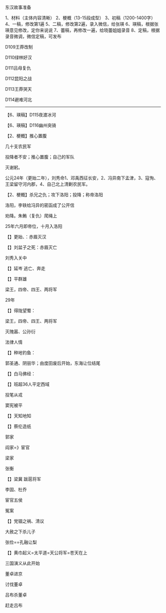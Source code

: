 东汉故事准备

1、材料（主体内容清晰）
2、梗概（13-15段成型）
3、初稿（1200-1400字）
4、一稿，修改第1遍
5、二稿，修改第2遍，录入微信，给张瑛
6、瑛稿，根据张瑛意见修改，定你来说说
7、蕾稿，再修改一遍，给晓蕾姐姐录音
8、定稿，根据录音微调，微信定稿，可发布



D109王莽改制

D110绿林好汉

D111吕母复仇

D112昆阳之战

D113王莽哭天

D114避难河北

-----



【6、瑛稿】D115夜渡冰河

【6、瑛稿】D116幽州突骑

【2、梗概】推心置腹

几十支农民军

投降者不安；推心置腹；自己的军队

灭谢躬。

公元24年（更始二年），刘秀命1、邓禹西征长安，2、冯异南下孟津，3、寇恂、王梁留守河内郡，4、自己北上清剿农民军。



【2、梗概】杀兄之仇；攻下洛阳；投降；称帝洛阳

洛阳，李轶给冯异的密函成了公开信

劝降。朱鲔（复仇）爬绳上

25年六月即帝位，十月入洛阳



【】更始、：赤眉灭汉

【】刘盆子之死：赤眉灭亡

刘秀入关中



【】延岑 逃亡、奔走



【】平群雄

梁王，四帝、四王、两将军



29年

【】得陇望蜀：

梁王，四帝、四王、两将军

灭隗嚣、公孙衍



法律人情



【】种地钓鱼：



郭圣通、阴丽华；由度田废后开始，东海让位结尾

【】白马佛经：



【】班超36人平定西域

投笔从戎

窦宪被平

【】天知地知



【】蔡伦造纸



郭家

阎家=》宦官

梁家

张衡

【】梁冀 跋扈将军

李固、杜乔

宦官五侯

冤案



【】党锢之祸、清议

大赦之下杀儿子

张俭==孔融让梨





【】黄巾起义=太平道=天公将军=苍天在上



三国演义从此开始

董卓进京

讨伐董卓

吕布杀董卓

赶走吕布